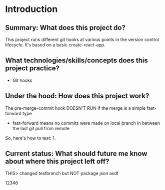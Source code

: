 # Introduction

## Summary: What does this project do?
This project runs different git hooks at various points in the version control lifecycle. It's based on a basic create-react-app.

## What technologies/skills/concepts does this project practice?
- Git hooks

## Under the hood: How does this project work?
The pre-merge-commit hook DOESN'T RUN if the merge is a simple fast-forward type
- fast-forward means no commits were made on local branch in between the last git pull from remote

So, here's how to test:
1. 

## Current status: What should future me know about where this project left off?
THIS>  changed testbranch but NOT package json asdf


12346
